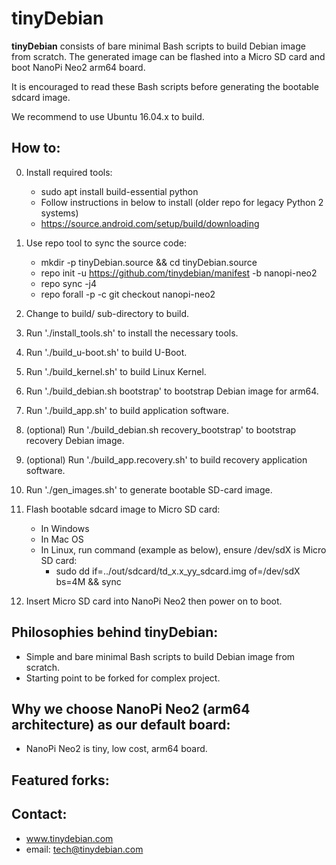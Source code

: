 tinyDebian
==========

**tinyDebian** consists of bare minimal Bash scripts to build Debian image
from scratch. The generated image can be flashed into a Micro SD card
and boot NanoPi Neo2 arm64 board.

It is encouraged to read these Bash scripts before generating the bootable
sdcard image.

We recommend to use Ubuntu 16.04.x to build.

## How to:
0)  Install required tools:
    - sudo apt install build-essential python
    - Follow instructions in below to install (older repo for legacy Python 2 systems)
    - https://source.android.com/setup/build/downloading
1)  Use repo tool to sync the source code:
    - mkdir -p tinyDebian.source && cd tinyDebian.source
    - repo init -u https://github.com/tinydebian/manifest -b nanopi-neo2
    - repo sync -j4
    - repo forall -p -c git checkout nanopi-neo2
2)  Change to build/ sub-directory to build.
3)  Run './install_tools.sh' to install the necessary tools.
4)  Run './build_u-boot.sh' to build U-Boot.
5)  Run './build_kernel.sh' to build Linux Kernel.
6)  Run './build_debian.sh bootstrap' to bootstrap Debian image for arm64.
7)  Run './build_app.sh' to build application software.

21) (optional) Run './build_debian.sh recovery_bootstrap' to bootstrap recovery Debian image.
22) (optional) Run './build_app.recovery.sh' to build recovery application software.

31) Run './gen_images.sh' to generate bootable SD-card image.
32) Flash bootable sdcard image to Micro SD card:
    - In Windows
    - In Mac OS
    - In Linux, run command (example as below), ensure /dev/sdX is Micro SD card:
      - sudo dd if=../out/sdcard/td_x.x_yy_sdcard.img of=/dev/sdX bs=4M && sync
33) Insert Micro SD card into NanoPi Neo2 then power on to boot.

## Philosophies behind tinyDebian:
-  Simple and bare minimal Bash scripts to build Debian image from scratch.
-  Starting point to be forked for complex project.

## Why we choose NanoPi Neo2 (arm64 architecture) as our default board:
-  NanoPi Neo2 is tiny, low cost, arm64 board.

## Featured forks:

## Contact:
- www.tinydebian.com
- email: tech@tinydebian.com
